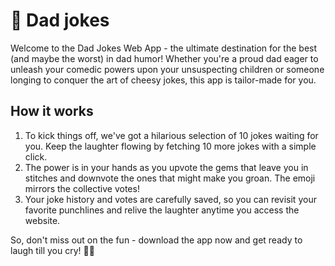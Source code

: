 # 🤣 Dad jokes 
Welcome to the Dad Jokes Web App - the ultimate destination for the best (and maybe the worst) in dad humor! Whether you're a proud dad eager to unleash your comedic powers upon your unsuspecting children or someone longing to conquer the art of cheesy jokes, this app is tailor-made for you.
## How it works
1. To kick things off, we've got a hilarious selection of 10 jokes waiting for you. Keep the laughter flowing by fetching 10 more jokes with a simple click. 
2. The power is in your hands as you upvote the gems that leave you in stitches and downvote the ones that might make you groan. The emoji mirrors the collective votes!
3. Your joke history and votes are carefully saved, so you can revisit your favorite punchlines and relive the laughter anytime you access the website.
 
So, don't miss out on the fun - download the app now and get ready to laugh till you cry! 🤣😄
